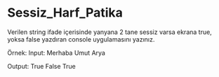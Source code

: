 # Sessiz_Harf_Patika
 
Verilen string ifade içerisinde yanyana 2 tane sessiz varsa ekrana true, yoksa false yazdıran console uygulamasını yazınız.

Örnek: Input: Merhaba Umut Arya

Output: True False True
